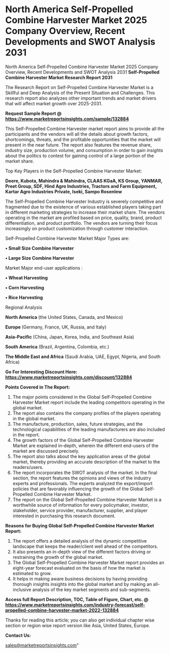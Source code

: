 # North America Self-Propelled Combine Harvester Market 2025 Company Overview, Recent Developments and SWOT Analysis 2031
North America Self-Propelled Combine Harvester Market 2025 Company Overview, Recent Developments and SWOT Analysis 2031
<strong>Self-Propelled Combine Harvester Market Research Report 2031</strong>

The Research Report on Self-Propelled Combine Harvester Market is a Skillful and Deep Analysis of the Present Situation and Challenges. This research report also analyzes other important trends and market drivers that will affect market growth over 2025-2031.

<strong>Request Sample Report @ <a href=https://www.marketreportsinsights.com/sample/132884>https://www.marketreportsinsights.com/sample/132884</a></strong>

This Self-Propelled Combine Harvester market report aims to provide all the participants and the vendors will all the details about growth factors, shortcomings, threats, and the profitable opportunities that the market will present in the near future. The report also features the revenue share, industry size, production volume, and consumption in order to gain insights about the politics to contest for gaining control of a large portion of the market share.

Top Key Players in the Self-Propelled Combine Harvester Market:

<strong>Deere, Kubota, Mahindra & Mahindra, CLAAS KGaA, KS Group, YANMAR, Preet Group, SDF, Hind Agro Industries, Tractors and Farm Equipment, Kartar Agro Industries Private, Iseki, Sampo Rosenlew</strong>

The Self-Propelled Combine Harvester Industry is severely competitive and fragmented due to the existence of various established players taking part in different marketing strategies to increase their market share. The vendors operating in the market are profiled based on price, quality, brand, product differentiation, and product portfolio. The vendors are turning their focus increasingly on product customization through customer interaction.

Self-Propelled Combine Harvester Market Major Types are:

<strong>• Small Size Combine Harvester

• Large Size Combine Harvester</strong>

Market Major end-user applications :

<strong>• Wheat Harvesting

• Corn Harvesting

• Rice Harvesting</strong>

Regional Analysis

</u><strong><b>North America</b></strong> (the United States, Canada, and Mexico)

<strong><b>Europe </b></strong>(Germany, France, UK, Russia, and Italy)

<strong><b>Asia-Pacific</b></strong> (China, Japan, Korea, India, and Southeast Asia)

<strong><b>South America</b></strong> (Brazil, Argentina, Colombia, etc.)

<strong><b>The Middle East and Africa</b></strong> (Saudi Arabia, UAE, Egypt, Nigeria, and South Africa)

<strong>Go For Interesting Discount Here: <a href=https://www.marketreportsinsights.com/discount/132884>https://www.marketreportsinsights.com/discount/132884</a></strong>

<strong>Points Covered in The Report:</strong>
<ol>
  <li>The major points considered in the Global Self-Propelled Combine Harvester Market report include the leading competitors operating in the global market.</li>
  <li>The report also contains the company profiles of the players operating in the global market.</li>
  <li>The manufacture, production, sales, future strategies, and the technological capabilities of the leading manufacturers are also included in the report.</li>
  <li>The growth factors of the Global Self-Propelled Combine Harvester Market are explained in-depth, wherein the different end-users of the market are discussed precisely.</li>
  <li>The report also talks about the key application areas of the global market, thereby providing an accurate description of the market to the readers/users.</li>
  <li>The report incorporates the SWOT analysis of the market. In the final section, the report features the opinions and views of the industry experts and professionals. The experts analyzed the export/import policies that are favorably influencing the growth of the Global Self-Propelled Combine Harvester Market.</li>
  <li>The report on the Global Self-Propelled Combine Harvester Market is a worthwhile source of information for every policymaker, investor, stakeholder, service provider, manufacturer, supplier, and player interested in purchasing this research document.</li>
</ol>
<strong>Reasons for Buying Global Self-Propelled Combine Harvester Market Report:</strong>

<ol>
  <li>The report offers a detailed analysis of the dynamic competitive landscape that keeps the reader/client well ahead of the competitors.</li>
  <li>It also presents an in-depth view of the different factors driving or restraining the growth of the global market.</li>
  <li>The Global Self-Propelled Combine Harvester Market report provides an eight-year forecast evaluated on the basis of how the market is estimated to grow.</li>
  <li>It helps in making aware business decisions by having providing thorough insights insights into the global market and by making an all-inclusive analysis of the key market segments and sub-segments.</li>
</ol>
<strong>Access full Report Description, TOC, Table of Figure, Chart, etc. @ <a href=https://www.marketreportsinsights.com/industry-forecast/self-propelled-combine-harvester-market-2022-132884>https://www.marketreportsinsights.com/industry-forecast/self-propelled-combine-harvester-market-2022-132884</a></strong>


Thanks for reading this article; you can also get individual chapter wise section or region wise report version like Asia, United States, Europe.

<strong>Contact Us:</strong>

sales@marketreportsinsights.com"
